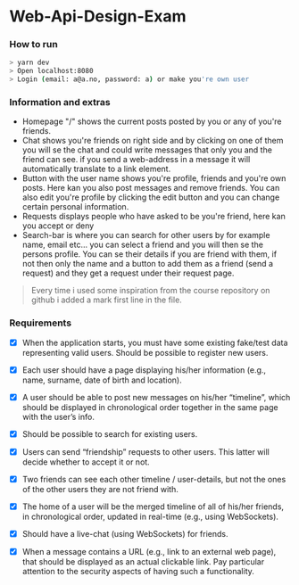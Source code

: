 # Web-Api-Design-Exam

### How to run
```bash
> yarn dev
> Open localhost:8080
> Login (email: a@a.no, password: a) or make you're own user
```

### Information and extras
* Homepage "/" shows the current posts posted by you or any of you're friends. 
* Chat shows you're friends on right side and by clicking on one of them you will se the chat
and could write messages that only you and the friend can see. if you send a web-address in a message
it will automatically translate to a link element.
* Button with the user name shows you're profile, friends and you're  own posts. Here kan you also
post messages and remove friends. You can also edit you're profile by clicking the edit button and 
you can change certain personal information.
* Requests displays people who have asked to be you're friend, here kan you accept or deny
* Search-bar is where you can search for other users by for example name, email etc... 
you can select a friend and you will then se the persons profile. You can se their details if you are friend
with them, if not then only the name and a button to add them as a friend (send a request) and they
get a request under their request page.

> Every time i used some inspiration from the course repository on github i added a mark first line in 
the file.

### Requirements
- [x] When the application starts, you must have some existing fake/test data representing valid
    users.
    Should be possible to register new users.
- [x] Each user should have a page displaying his/her information (e.g., name, surname, date of birth
    and location).
- [x] A user should be able to post new messages on his/her “timeline”, which should be displayed in
    chronological order together in the same page with the user’s info.
- [x] Should be possible to search for existing users.
- [x] Users can send “friendship” requests to other users. This latter will decide whether to accept it or
    not.
- [x] Two friends can see each other timeline / user-details, but not the ones of the other users they
    are not friend with.
- [x] The home of a user will be the merged timeline of all of his/her friends, in chronological order,
    updated in real-time (e.g., using WebSockets).
- [x] Should have a live-chat (using WebSockets) for friends.
- [x] When a message contains a URL (e.g., link to an external web page), that should be displayed as
    an actual clickable link. Pay particular attention to the security aspects of having such a
    functionality.





